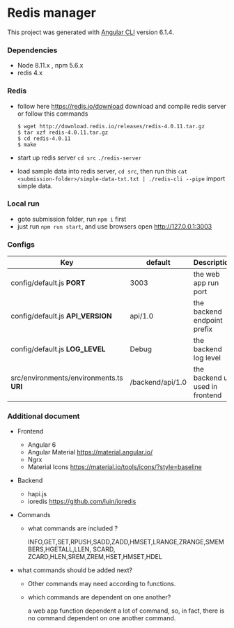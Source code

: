 # Redis manager

This project was generated with [Angular CLI](https://github.com/angular/angular-cli) version 6.1.4.

### Dependencies

- Node 8.11.x , npm 5.6.x
- redis 4.x

### Redis

- follow here https://redis.io/download download and compile redis server  or follow this commands

  ```
  $ wget http://download.redis.io/releases/redis-4.0.11.tar.gz
  $ tar xzf redis-4.0.11.tar.gz
  $ cd redis-4.0.11
  $ make
  ```

- start up redis server `cd src` `./redis-server`
- load sample data into redis server, `cd src`,  then run this `cat <submission-folder>/simple-data-txt.txt | ./redis-cli --pipe` import simple data.

### Local run

- goto submission folder, run `npm i` first
- just run `npm run start`, and use browsers open http://127.0.0.1:3003

### Configs

| Key                                      | default          | Description                      |
| ---------------------------------------- | ---------------- | -------------------------------- |
| config/default.js **PORT**               | 3003             | the web app run port             |
| config/default.js **API_VERSION**        | api/1.0          | the backend endpoint prefix      |
| config/default.js **LOG_LEVEL**          | Debug            | the backend log level            |
| src/environments/environments.ts **URI** | /backend/api/1.0 | the backend uri used in frontend |



###  Additional document

- Frontend 

  - Angular 6
  - Angular Material https://material.angular.io/
  - Ngrx
  - Material Icons https://material.io/tools/icons/?style=baseline

- Backend

  - hapi.js
  - ioredis https://github.com/luin/ioredis

- Commands

  - what commands are included ? 

    INFO,GET,SET,RPUSH,SADD,ZADD,HMSET,LRANGE,ZRANGE,SMEMBERS,HGETALL,LLEN, SCARD, ZCARD,HLEN,SREM,ZREM,HSET,HMSET,HDEL
  
- what commands should be added next?
  
    - Other commands may need according to functions.

  - which commands are dependent on one another?

    a web app function  dependent a lot of command, so, in fact, there is no command dependent on one another command.
